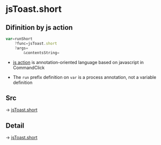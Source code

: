 # jsToast.short

## Difinition by js action

```js.js
var=runShort
	?func=jsToast.short
	?args=
		&contentsString=
```

- [js action](#) is annotation-oriented language based on javascript in CommandClick

- The `run` prefix definition on `var` is a process annotation, not a variable definition

## Src

-> [jsToast.short](https://github.com/puutaro/CommandClick/blob/master/app/src/main/java/com/puutaro/commandclick/fragment_lib/terminal_fragment/js_interface/JsToast.kt#L18)

## Detail

-> [jsToast.short](https://github.com/puutaro/CommandClick/blob/master/md/developer/js_interface/details/JsToast/short.md)
